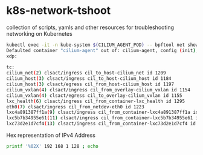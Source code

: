 # k8s-network-tshoot
collection of scripts, yamls and other resources for troubleshooting networking on Kubernetes


```bash
kubectl exec -it -n kube-system $(CILIUM_AGENT_POD) -- bpftool net show
Defaulted container "cilium-agent" out of: cilium-agent, config (init), mount-cgroup (init), apply-sysctl-overwrites (init), mount-bpf-fs (init), clean-cilium-state (init), install-cni-binaries (init)
xdp:
 
tc:
cilium_net(2) clsact/ingress cil_to_host-cilium_net id 1209
cilium_host(3) clsact/ingress cil_to_host-cilium_host id 1184
cilium_host(3) clsact/egress cil_from_host-cilium_host id 1197
cilium_vxlan(4) clsact/ingress cil_from_overlay-cilium_vxlan id 1154
cilium_vxlan(4) clsact/egress cil_to_overlay-cilium_vxlan id 1155
lxc_health(6) clsact/ingress cil_from_container-lxc_health id 1295
eth0(7) clsact/ingress cil_from_netdev-eth0 id 1223
lxc4a891387ff1a(9) clsact/ingress cil_from_container-lxc4a891387ff1a id 1285
lxc5b7b34955e61(11) clsact/ingress cil_from_container-lxc5b7b34955e61 id 1303
lxc73d2e1d7cf4(13) clsact/ingress cil_from_container-lxc73d2e1d7cf4 id 1294
```

Hex representation of IPv4 Address

```bash
printf '%02X' 192 168 1 128 ; echo
```
